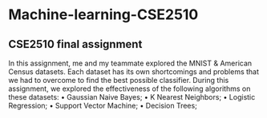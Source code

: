 # Machine-learning-CSE2510


## CSE2510 final assignment

In this assignment, me and my teammate explored the MNIST & American Census datasets. Each dataset has
its own shortcomings and problems that we had to overcome to find the best possible classifier. During this assignment, we explored the effectiveness of the following algorithms on these datasets:
• Gaussian Naive Bayes;
• K Nearest Neighbors;
• Logistic Regression;
• Support Vector Machine;
• Decision Trees;

